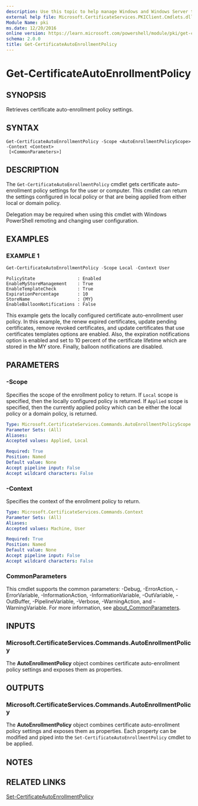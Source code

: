 ```yaml
---
description: Use this topic to help manage Windows and Windows Server technologies with Windows PowerShell.
external help file: Microsoft.CertificateServices.PKIClient.Cmdlets.dll-Help.xml
Module Name: pki
ms.date: 12/20/2016
online version: https://learn.microsoft.com/powershell/module/pki/get-certificateautoenrollmentpolicy?view=windowsserver2022-ps&wt.mc_id=ps-gethelp
schema: 2.0.0
title: Get-CertificateAutoEnrollmentPolicy
---
```


# Get-CertificateAutoEnrollmentPolicy

## SYNOPSIS
Retrieves certificate auto-enrollment policy settings.

## SYNTAX

```
Get-CertificateAutoEnrollmentPolicy -Scope <AutoEnrollmentPolicyScope> -Context <Context>
 [<CommonParameters>]
```

## DESCRIPTION

The `Get-CertificateAutoEnrollmentPolicy` cmdlet gets certificate auto-enrollment policy settings
for the user or computer. This cmdlet can return the settings configured in local policy or that are
being applied from either local or domain policy.

Delegation may be required when using this cmdlet with Windows PowerShell remoting and changing user
configuration.

## EXAMPLES

### EXAMPLE 1

```powershell
Get-CertificateAutoEnrollmentPolicy -Scope Local -Context User
```

```Output
PolicyState                : Enabled 
EnableMyStoreManagement    : True 
EnableTemplateCheck        : True 
ExpirationPercentage       : 10 
StoreName                  : {MY} 
EnableBalloonNotifications : False
```

This example gets the locally configured certificate auto-enrollment user policy. In this example,
the renew expired certificates, update pending certificates, remove revoked certificates, and update
certificates that use certificates templates options are enabled. Also, the expiration notifications
option is enabled and set to 10 percent of the certificate lifetime which are stored in the MY
store. Finally, balloon notifications are disabled.

## PARAMETERS

### -Scope

Specifies the scope of the enrollment policy to return. If `Local` scope is specified, then the
locally configured policy is returned. If `Applied` scope is specified, then the currently applied
policy which can be either the local policy or a domain policy, is returned.

```yaml
Type: Microsoft.CertificateServices.Commands.AutoEnrollmentPolicyScope
Parameter Sets: (All)
Aliases: 
Accepted values: Applied, Local

Required: True
Position: Named
Default value: None
Accept pipeline input: False
Accept wildcard characters: False
```

### -Context

Specifies the context of the enrollment policy to return.

```yaml
Type: Microsoft.CertificateServices.Commands.Context
Parameter Sets: (All)
Aliases: 
Accepted values: Machine, User

Required: True
Position: Named
Default value: None
Accept pipeline input: False
Accept wildcard characters: False
```

### CommonParameters

This cmdlet supports the common parameters: -Debug, -ErrorAction, -ErrorVariable,
-InformationAction, -InformationVariable, -OutVariable, -OutBuffer, -PipelineVariable, -Verbose,
-WarningAction, and -WarningVariable. For more information, see
[about_CommonParameters](https://go.microsoft.com/fwlink/?LinkID=113216).

## INPUTS

### Microsoft.CertificateServices.Commands.AutoEnrollmentPolicy

The **AutoEnrollmentPolicy** object combines certificate auto-enrollment policy settings and exposes
them as properties.

## OUTPUTS

### Microsoft.CertificateServices.Commands.AutoEnrollmentPolicy

The **AutoEnrollmentPolicy** object combines certificate auto-enrollment policy settings and exposes
them as properties. Each property can be modified and piped into the
`Set-CertificateAutoEnrollmentPolicy` cmdlet to be applied.

## NOTES

## RELATED LINKS

[Set-CertificateAutoEnrollmentPolicy](./Set-CertificateAutoEnrollmentPolicy.md)

